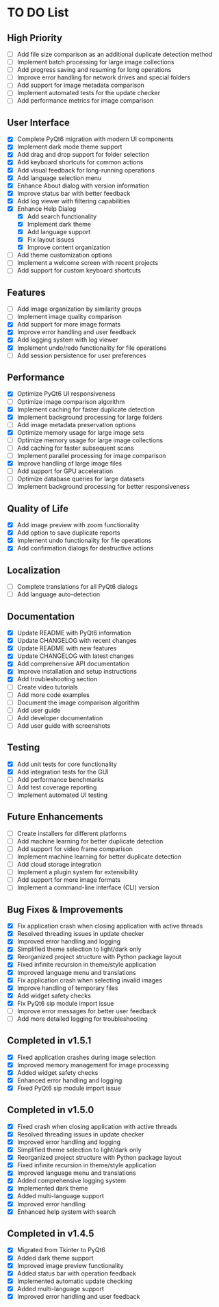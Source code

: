# TO DO List

## High Priority
- [ ] Add file size comparison as an additional duplicate detection method
- [ ] Implement batch processing for large image collections
- [ ] Add progress saving and resuming for long operations
- [ ] Improve error handling for network drives and special folders
- [ ] Add support for image metadata comparison
- [ ] Implement automated tests for the update checker
- [ ] Add performance metrics for image comparison

## User Interface
- [x] Complete PyQt6 migration with modern UI components
- [x] Implement dark mode theme support
- [x] Add drag and drop support for folder selection
- [x] Add keyboard shortcuts for common actions
- [x] Add visual feedback for long-running operations
- [x] Add language selection menu
- [x] Enhance About dialog with version information
- [x] Improve status bar with better feedback
- [x] Add log viewer with filtering capabilities
- [x] Enhance Help Dialog
  - [x] Add search functionality
  - [x] Implement dark theme
  - [x] Add language support
  - [x] Fix layout issues
  - [x] Improve content organization
- [ ] Add theme customization options
- [ ] Implement a welcome screen with recent projects
- [ ] Add support for custom keyboard shortcuts

## Features
- [ ] Add image organization by similarity groups
- [ ] Implement image quality comparison
- [x] Add support for more image formats
- [x] Improve error handling and user feedback
- [x] Add logging system with log viewer
- [x] Implement undo/redo functionality for file operations
- [ ] Add session persistence for user preferences

## Performance
- [x] Optimize PyQt6 UI responsiveness
- [ ] Optimize image comparison algorithm
- [x] Implement caching for faster duplicate detection
- [x] Implement background processing for large folders
- [ ] Add image metadata preservation options
- [x] Optimize memory usage for large image sets
- [ ] Optimize memory usage for large image collections
- [ ] Add caching for faster subsequent scans
- [ ] Implement parallel processing for image comparison
- [x] Improve handling of large image files
- [ ] Add support for GPU acceleration
- [ ] Optimize database queries for large datasets
- [ ] Implement background processing for better responsiveness

## Quality of Life
- [x] Add image preview with zoom functionality
- [x] Add option to save duplicate reports
- [x] Implement undo functionality for file operations
- [x] Add confirmation dialogs for destructive actions

## Localization
- [ ] Complete translations for all PyQt6 dialogs
- [ ] Add language auto-detection

## Documentation
- [x] Update README with PyQt6 information
- [x] Update CHANGELOG with recent changes
- [x] Update README with new features
- [x] Update CHANGELOG with latest changes
- [x] Add comprehensive API documentation
- [x] Improve installation and setup instructions
- [x] Add troubleshooting section
- [ ] Create video tutorials
- [ ] Add more code examples
- [ ] Document the image comparison algorithm
- [ ] Add user guide
- [ ] Add developer documentation
- [ ] Add user guide with screenshots

## Testing
- [x] Add unit tests for core functionality
- [x] Add integration tests for the GUI
- [ ] Add performance benchmarks
- [ ] Add test coverage reporting
- [ ] Implement automated UI testing

## Future Enhancements
- [ ] Create installers for different platforms
- [ ] Add machine learning for better duplicate detection
- [ ] Add support for video frame comparison
- [ ] Implement machine learning for better duplicate detection
- [ ] Add cloud storage integration
- [ ] Implement a plugin system for extensibility
- [ ] Add support for more image formats
- [ ] Implement a command-line interface (CLI) version

## Bug Fixes & Improvements
- [x] Fix application crash when closing application with active threads
- [x] Resolved threading issues in update checker
- [x] Improved error handling and logging
- [x] Simplified theme selection to light/dark only
- [x] Reorganized project structure with Python package layout
- [x] Fixed infinite recursion in theme/style application
- [x] Improved language menu and translations
- [x] Fix application crash when selecting invalid images
- [x] Improve handling of temporary files
- [x] Add widget safety checks
- [x] Fix PyQt6 sip module import issue
- [ ] Improve error messages for better user feedback
- [ ] Add more detailed logging for troubleshooting

## Completed in v1.5.1
- [x] Fixed application crashes during image selection
- [x] Improved memory management for image processing
- [x] Added widget safety checks
- [x] Enhanced error handling and logging
- [x] Fixed PyQt6 sip module import issue

## Completed in v1.5.0
- [x] Fixed crash when closing application with active threads
- [x] Resolved threading issues in update checker
- [x] Improved error handling and logging
- [x] Simplified theme selection to light/dark only
- [x] Reorganized project structure with Python package layout
- [x] Fixed infinite recursion in theme/style application
- [x] Improved language menu and translations
- [x] Added comprehensive logging system
- [x] Implemented dark theme
- [x] Added multi-language support
- [x] Improved error handling
- [x] Enhanced help system with search

## Completed in v1.4.5
- [x] Migrated from Tkinter to PyQt6
- [x] Added dark theme support
- [x] Improved image preview functionality
- [x] Added status bar with operation feedback
- [x] Implemented automatic update checking
- [x] Added multi-language support
- [x] Improved error handling and user feedback
